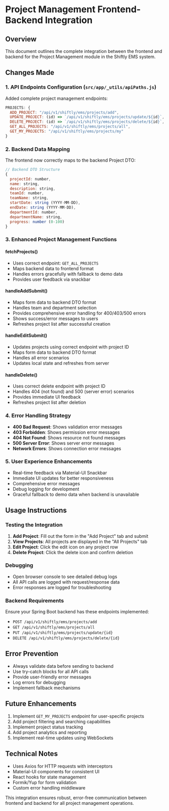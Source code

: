 # Project Management Frontend-Backend Integration

## Overview
This document outlines the complete integration between the frontend and backend for the Project Management module in the Shiftly EMS system.

## Changes Made

### 1. API Endpoints Configuration (`src/app/_utils/apiPaths.js`)
Added complete project management endpoints:
```javascript
PROJECTS: {
  ADD_PROJECT: "/api/v1/shiftly/ems/projects/add",
  UPDATE_PROJECT: (id) => `/api/v1/shiftly/ems/projects/update/${id}`,
  DELETE_PROJECT: (id) => `/api/v1/shiftly/ems/projects/delete/${id}`,
  GET_ALL_PROJECTS: "/api/v1/shiftly/ems/projects/all",
  GET_MY_PROJECTS: "/api/v1/shiftly/ems/projects/my"
}
```

### 2. Backend Data Mapping
The frontend now correctly maps to the backend Project DTO:
```javascript
// Backend DTO Structure
{
  projectId: number,
  name: string,
  description: string,
  teamId: number,
  teamName: string,
  startDate: string (YYYY-MM-DD),
  endDate: string (YYYY-MM-DD),
  departmentId: number,
  departmentName: string,
  progress: number (0-100)
}
```

### 3. Enhanced Project Management Functions

#### fetchProjects()
- Uses correct endpoint: `GET_ALL_PROJECTS`
- Maps backend data to frontend format
- Handles errors gracefully with fallback to demo data
- Provides user feedback via snackbar

#### handleAddSubmit()
- Maps form data to backend DTO format
- Handles team and department selection
- Provides comprehensive error handling for 400/403/500 errors
- Shows success/error messages to users
- Refreshes project list after successful creation

#### handleEditSubmit()
- Updates projects using correct endpoint with project ID
- Maps form data to backend DTO format
- Handles all error scenarios
- Updates local state and refreshes from server

#### handleDelete()
- Uses correct delete endpoint with project ID
- Handles 404 (not found) and 500 (server error) scenarios
- Provides immediate UI feedback
- Refreshes project list after deletion

### 4. Error Handling Strategy
- **400 Bad Request**: Shows validation error messages
- **403 Forbidden**: Shows permission error messages
- **404 Not Found**: Shows resource not found messages
- **500 Server Error**: Shows server error messages
- **Network Errors**: Shows connection error messages

### 5. User Experience Enhancements
- Real-time feedback via Material-UI Snackbar
- Immediate UI updates for better responsiveness
- Comprehensive error messages
- Debug logging for development
- Graceful fallback to demo data when backend is unavailable

## Usage Instructions

### Testing the Integration
1. **Add Project**: Fill out the form in the "Add Project" tab and submit
2. **View Projects**: All projects are displayed in the "All Projects" tab
3. **Edit Project**: Click the edit icon on any project row
4. **Delete Project**: Click the delete icon and confirm deletion

### Debugging
- Open browser console to see detailed debug logs
- All API calls are logged with request/response data
- Error responses are logged for troubleshooting

### Backend Requirements
Ensure your Spring Boot backend has these endpoints implemented:
- `POST /api/v1/shiftly/ems/projects/add`
- `GET /api/v1/shiftly/ems/projects/all`
- `PUT /api/v1/shiftly/ems/projects/update/{id}`
- `DELETE /api/v1/shiftly/ems/projects/delete/{id}`

## Error Prevention
- Always validate data before sending to backend
- Use try-catch blocks for all API calls
- Provide user-friendly error messages
- Log errors for debugging
- Implement fallback mechanisms

## Future Enhancements
1. Implement `GET_MY_PROJECTS` endpoint for user-specific projects
2. Add project filtering and searching capabilities
3. Implement project status tracking
4. Add project analytics and reporting
5. Implement real-time updates using WebSockets

## Technical Notes
- Uses Axios for HTTP requests with interceptors
- Material-UI components for consistent UI
- React hooks for state management
- Formik/Yup for form validation
- Custom error handling middleware

This integration ensures robust, error-free communication between frontend and backend for all project management operations.
